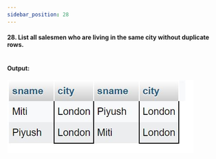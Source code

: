 ```yaml
---
sidebar_position: 28
---
```


#### 28. List all salesmen who are living in the same city without duplicate rows.

```sql

```

#### Output:

![d](outputs\28.jpg)
